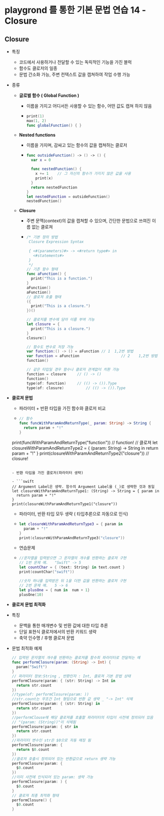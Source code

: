 # playgrond 를 통한 기본 문법 연습 14 - Closure

## Closure

- 특징
  
  - 코드에서 사용하거나 전달할 수 있는 독릭적인 기능을 가진 블럭
  - 함수도 클로저의 일종
  - 문법 간소화 가능, 주변 컨텍스트 값을 캡쳐하여 작업 수행 가능
  
- 종류

  - **글로벌 함수 ( Global Function )** 

    - 이름을 가지고 어디서든 사용할 수 있는 함수, 어떤 값도 캡쳐 하지 않음

  	- ```swift
      print(1)
      max(1, 2)
      func globalFunction() { }
      ```
    
  - **Nested functions**
  
    - 이름을 가지며, 감싸고 있는 함수의 값을 캡쳐하는 클로저
  
  	- ```swift
      func outsideFunction() -> () -> () {
        var x = 0
        
        func nestedFunction() {
          x += 1    // 그 자신의 함수가 가지지 않은 값을 사용
          print(x)
        }
        return nestedFunction
      }
      let nestedFunction = outsideFunction()
      nestedFunction()
      ```
      
  


   - **Closure**

       - 주변 문맥(context)의 값을 캡쳐할 수 있으며, 간단한 문법으로 쓰여진 이름 없는 클로져

       - ```swift
         /* 기본 정의 방법
          Closure Expression Syntax
          
          { <#(parameters)#> -> <#return type#> in
            <#statements#>
          }
          */
         // 기존 함수 형태
         func aFunction() {
           print("This is a function.")
         }
         aFunction()
         aFunction()
         // 클로져 호출 형태
         ({
           print("This is a closure.")
         })()
         
         // 클로저를 변수에 담아 이름 부여 가능
         let closure = {
           print("This is a closure.")
         }
         closure()
         
         // 함수도 변수로 저장 가능
         var function:() -> () = aFunction // 1  1,2번 방법 
         var function = aFunction					// 2	1,2번 방법
         function()
         
         // 같은 타입일 경우 함수나 클로저 관계없이 치환 가능
         function = closure		// () -> ()
         function()
         type(of: function)		// (() -> ()).Type
         type(of: closure)			// (() -> ()).Type
         ```
         

- **클로져 문법**

  - 파라미터 + 반환 타입을 가진 함수와 클로저 비교

  - ```swift
    // 함수
    func funcWithParamAndReturnType(_ param: String) -> String {
      return param + "!"
    }
  print(funcWithParamAndReturnType("function")) // function!
    // 클로져
    let closureWithParamAndReturnType2 = { (param: String) -> String in return param + "!"
    }
    print(closureWithParamAndReturnType2("closure")) // closure!
    
    ```
    
  - 반환 타입을 가진 클로저(파라미터 생략)
  
  - ```swift
    // Argument Label은 생략. 함수의 Argument Label을 (_)로 생략한 것과 동일
    let closureWithParamAndReturnType1: (String) -> String = { param in
      return param + "!"
    }
    print(closureWithParamAndReturnType1("closure"))
    ```
  - 파라미터, 반환 타입 모두 생략 ( 타입추론으로 자동으로 인식)
  
  - ```swift
    let closureWithParamAndReturnType3 = { param in
      param + "!"
    }
    print(closureWithParamAndReturnType3("closure"))
    ```
  - 연습문제 
  
  - ```swift
    //문자열을 입력받으면 그 문자열의 개수를 반환하는 클로져 구현
    // 1번 문제 예.   "Swift" -> 5
    let countChar = { (text: String) in text.count }
    print(countChar("swift"))
    
    //숫자 하나를 입력받은 뒤 1을 더한 값을 반환하는 클로져 구현
    // 2번 문제 예.   5 -> 6
    let plusOne = { num in  num + 1}
    plusOne(10)
    ```
  
-  **클로져 문법 최적화**

  -  특징
		- 문백을 통한 매개변수 및 반환 값에 대한 타입 추론
		- 단일 표현식 클로저에서의 반환 키워드 생략
		- 축약 인수명 / 후행 클로져 문법

  - 문법 최적화 예제
    
    ```swift
    // 입력된 문자열의 개수를 반환하는 클로져를 함수희 파라미터로 전달하는 예
    func performClosure(param: (String) -> Int) {
      param("Swift")
    }
    // 파라미터 정보:String , 반환인자 : Int, 클로져 기본 문법 상태
    performClosure(param: { (str: String) -> Int in
      return str.count
    })
    //type(of: performClosure(param: ))
    //str.count는 무조건 Int 형임으로 반환 값 생략 _ "-> Int" 삭제
    performClosure(param: { (str: String) in
      return str.count
    })
    //performClouse에 해당 클로져를 호출할 파라미터의 타입이 사전에 정의되어 있음
    // "(param: (String))"이 삭제됨
    performClosure(param: { str in
      return str.count
    })
    //파라미터 변수인 str은 $0으로 자동 매칭 됨
    performClosure(param: {
      return $0.count
    })
    //클로져 호출시 정의되어 있는 반환값으로 return 생략 가능
    performClosure(param: {
      $0.count
    })
    //이미 사전에 인식되어 있는 param: 생략 가능 
    performClosure(param: ) {
      $0.count
    }
    // 클로져 최종 최적화 형태
    performClosure() {
      $0.count
    }
    ```
